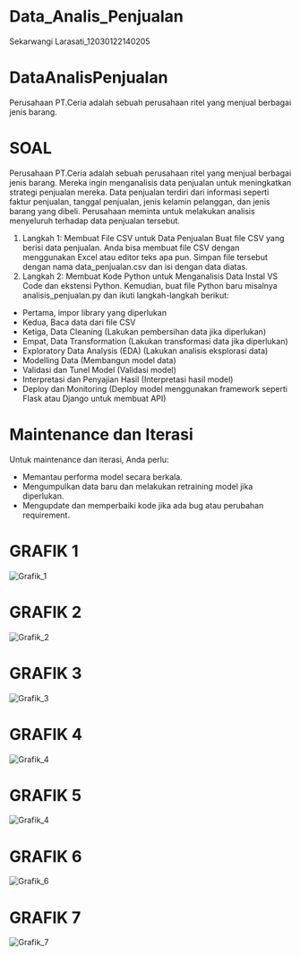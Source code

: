 # Data_Analis_Penjualan
Sekarwangi Larasati_12030122140205

# DataAnalisPenjualan
Perusahaan PT.Ceria adalah sebuah perusahaan ritel yang menjual berbagai jenis barang. 

# SOAL 
Perusahaan PT.Ceria adalah sebuah perusahaan ritel yang menjual berbagai jenis barang. Mereka ingin menganalisis data penjualan untuk meningkatkan strategi penjualan mereka. Data penjualan terdiri dari informasi seperti faktur penjualan, tanggal penjualan, jenis kelamin pelanggan, dan jenis barang yang dibeli. Perusahaan meminta untuk melakukan analisis menyeluruh terhadap data penjualan tersebut.

1. Langkah 1: Membuat File CSV untuk Data Penjualan
Buat file CSV yang berisi data penjualan. Anda bisa membuat file CSV dengan menggunakan Excel atau editor teks apa pun. Simpan file tersebut dengan nama data_penjualan.csv dan isi dengan data diatas.
2. Langkah 2: Membuat Kode Python untuk Menganalisis Data
Instal VS Code dan ekstensi Python. Kemudian, buat file Python baru misalnya analisis_penjualan.py dan ikuti langkah-langkah berikut:
- Pertama, impor library yang diperlukan
- Kedua, Baca data dari file CSV
- Ketiga, Data Cleaning (Lakukan pembersihan data jika diperlukan)
- Empat, Data Transformation (Lakukan transformasi data jika diperlukan)
- Exploratory Data Analysis (EDA) (Lakukan analisis eksplorasi data)
- Modelling Data (Membangun model data)
- Validasi dan Tunel Model (Validasi model)
- Interpretasi dan Penyajian Hasil (Interpretasi hasil model)
- Deploy dan Monitoring (Deploy model menggunakan framework seperti Flask atau Django untuk membuat API)

# Maintenance dan Iterasi
Untuk maintenance dan iterasi, Anda perlu:
- Memantau performa model secara berkala.
- Mengumpulkan data baru dan melakukan retraining model jika diperlukan.
- Mengupdate dan memperbaiki kode jika ada bug atau perubahan requirement.

# GRAFIK 1
![Grafik_1](https://github.com/SekarwangiLarasati/DataAnalisPenjualan/assets/78289802/b1eec0bb-ecdf-44d5-8765-8b36553492d3)

# GRAFIK 2
![Grafik_2](https://github.com/SekarwangiLarasati/DataAnalisPenjualan/assets/78289802/de4c1b53-ed74-46c2-ab3d-88046ab6b895)

# GRAFIK 3
![Grafik_3](https://github.com/SekarwangiLarasati/DataAnalisPenjualan/assets/78289802/01962bf6-ae7b-433b-b489-8cd32b51e4ad)

# GRAFIK 4
![Grafik_4](https://github.com/SekarwangiLarasati/DataAnalisPenjualan/assets/78289802/d4328ed3-e084-4da9-9d94-72e6e9a0359d)

# GRAFIK 5
![Grafik_4](https://github.com/SekarwangiLarasati/DataAnalisPenjualan/assets/78289802/94caddae-a12c-4641-a47f-f34a10f61b1d)

# GRAFIK 6
![Grafik_6](https://github.com/SekarwangiLarasati/DataAnalisPenjualan/assets/78289802/8d4ebabf-d7b6-4aa8-abf2-15ee24844a01)

# GRAFIK 7
![Grafik_7](https://github.com/SekarwangiLarasati/DataAnalisPenjualan/assets/78289802/1fd1b3c6-a5ce-433a-b3fa-80cb5fe142ed)





